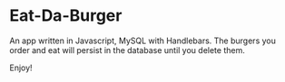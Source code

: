 # Eat-Da-Burger

An app written in Javascript, MySQL with Handlebars.
The burgers you order and eat will persist in the database until you delete them.


Enjoy!